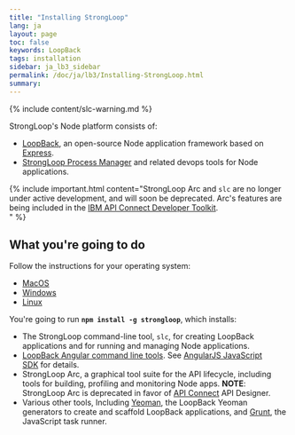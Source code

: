 ```yaml
---
title: "Installing StrongLoop"
lang: ja
layout: page
toc: false
keywords: LoopBack
tags: installation
sidebar: ja_lb3_sidebar
permalink: /doc/ja/lb3/Installing-StrongLoop.html
summary:
---
```

{% include content/slc-warning.md %}

StrongLoop's Node platform consists of:

*   [LoopBack](index.html), an open-source Node application framework based on [Express](http://expressjs.com/).
*   [StrongLoop Process Manager](https://strong-pm.io) and related devops tools for Node applications.

{% include important.html content="StrongLoop Arc and `slc` are no longer under active development, and will soon be deprecated. Arc's features are being included in the [IBM API Connect Developer Toolkit](https://developer.ibm.com/apiconnect).  
" %}

## What you're going to do

Follow the instructions for your operating system:

* [MacOS](Installing-on-MacOS.html)
* [Windows](Installing-on-Windows.html)
* [Linux](Installing-on-Linux.html)

You're going to run **`npm install -g strongloop`**, which installs:

*   The StrongLoop command-line tool, `slc`, for creating LoopBack applications and for running and managing Node applications.
*   [LoopBack Angular command line tools](https://github.com/strongloop/loopback-sdk-angular-cli). See [AngularJS JavaScript SDK](AngularJS-JavaScript-SDK) for details.
*   StrongLoop Arc, a graphical tool suite for the API lifecycle, including tools for building, profiling and monitoring Node apps. **NOTE**: StrongLoop Arc is deprecated in favor of [API Connect](https://developer.ibm.com/apiconnect/) API Designer.
*   Various other tools, Including [Yeoman](http://yeoman.io/), the LoopBack Yeoman generators to create and scaffold LoopBack applications, and [Grunt](http://gruntjs.com/), the JavaScript task runner.
